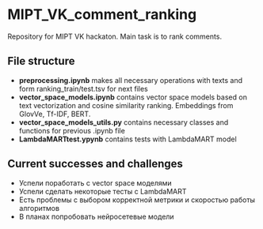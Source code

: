 # MIPT_VK_comment_ranking
Repository for MIPT VK hackaton. Main task is to rank comments.

## File structure 
- **preprocessing.ipynb** makes all necessary operations with texts and form ranking_train/test.tsv for next files
- **vector_space_models.ipynb** contains vector space models based on text vectorization and cosine similarity ranking. Embeddings from GlovVe, Tf-IDF, BERT.
- **vector_space_models_utils.py** contains necessary classes and functions for previous .ipynb file
- **LambdaMARTtest.ypynb** contains tests with LambdaMART model

## Current successes and challenges
- Успели поработать с vector space моделями
- Успели сделать некоторые тесты с LambdaMART
- Есть проблемы с выбором корректной метрики и скоростью работы алгоритмов
- В планах попробовать нейросетевые модели
